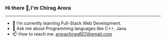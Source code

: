  ### Hi there 👋,I'm Chirag Arora

-------------------------------------------------------------------------------------------------------------------------------------------------------------------------

- 🌱 I’m currently learning Full-Stack Web Development.
- 💬 Ask me about Programming languages like C++, Java.
- 📫 How to reach me: arorachirag607@gmail.com



